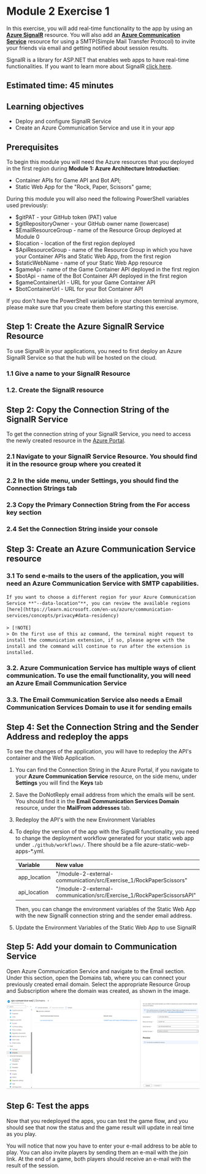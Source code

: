 # Module 2 Exercise 1

In this exercise, you will add real-time functionality to the app by using an [**Azure SignalR**](https://learn.microsoft.com/en-us/azure/azure-signalr/signalr-overview) resource. You will also add an [**Azure Communication Service**](https://learn.microsoft.com/en-us/azure/communication-services/overview) resource for using a SMTP(Simple Mail Transfer Protocol) to invite your friends via email and getting notified about session results.

SignalR is a library for ASP.NET that enables web apps to have real-time functionalities. If you want to learn more about SignalR [click here](https://learn.microsoft.com/en-us/aspnet/signalr/overview/getting-started/introduction-to-signalr).

## Estimated time: 45 minutes

## Learning objectives

- Deploy and configure SignalR Service
- Create an Azure Communication Service and use it in your app

## Prerequisites

To begin this module you will need the Azure resources that you deployed in the first region during
 **Module 1: Azure Architecture Introduction**:

- Container APIs for Game API and Bot API;
- Static Web App for the "Rock, Paper, Scissors" game;

During this module you will also need the following PowerShell variables used previously:

- $gitPAT - your GitHub token (PAT) value
- $gitRepositoryOwner - your GitHub owner name (lowercase)
- $EmailResourceGroup - name of the Resource Group deployed at Module 0
- $location - location of the first region deployed
- $ApiResourceGroup - name of the Resource Group in which you have your Container APIs and Static Web App, from the first region
- $staticWebName - name of your Static Web App resource
- $gameApi - name of the Game Container API deployed in the first region
- $botApi - name of the Bot Container API deployed in the first region
- $gameContainerUrl -  URL for your Game Container API
- $botContainerUrl - URL for your Bot Container API

If you don't have the PowerShell variables in your chosen terminal anymore, please make sure that you create them before starting this exercise.

## Step 1: Create the Azure SignalR Service Resource

To use SignalR in your applications, you need to first deploy an Azure SignalR Service so that the hub will be hosted on the cloud.

### 1.1 Give a name to your SignalR Resource

### 1.2. Create the SignalR resource

## Step 2: Copy the Connection String of the SignalR Service

To get the connection string of your SignalR Service, you need to access the newly created resource in the [Azure Portal](https://portal.azure.com/).

### 2.1 Navigate to your SignalR Service Resource. You should find it in the resource group where you created it

### 2.2 In the side menu, under **Settings**, you should find the **Connection Strings** tab

### 2.3 Copy the Primary Connection String from the **For access key** section

### 2.4 Set the Connection String inside your console

## Step 3: Create an Azure Communication Service resource

### 3.1 To send e-mails to the users of the application, you will need an Azure Communication Service with SMTP capabilities.

    If you want to choose a different region for your Azure Communication Service **"--data-location"**, you can review the available regions [here](https://learn.microsoft.com/en-us/azure/communication-services/concepts/privacy#data-residency)

    > [!NOTE]
    > On the first use of this az command, the terminal might request to install the communication extension, if so, please agree with the install and the command will continue to run after the extension is installed.

### 3.2. Azure Communication Service has multiple ways of client communication. To use the email functionality, you will need an **Azure Email Communication Service**

### 3.3. The Email Communication Service also needs a **Email Communication Services Domain** to use it for sending emails

## Step 4: Set the Connection String and the Sender Address and redeploy the apps

To see the changes of the application, you will have to redeploy the API's container and the Web Application.

1. You can find the Connection String in the Azure Portal, if you navigate to your **Azure Communication Service** resource, on the side menu, under **Settings** you will find the **Keys** tab
2. Save the DoNotReply email address from which the emails will be sent. You should find it in the **Email Communication Services Domain** resource, under the **MailFrom addresses** tab.
3. Redeploy the API's with the new Environment Variables
4. To deploy the version of the app with the SignalR functionality, you need to change the deployment workflow generated for your static web app under `./github/workflows/`. There should be a file azure-static-web-apps-*.yml.

   | Variable | New value |
   | -- |  -- |
   | app_location  | "/module-2-external-communication/src/Exercise_1/RockPaperScissors" |
   | api_location  | "/module-2-external-communication/src/Exercise_1/RockPaperScissorsAPI" |

   Then, you can change the environment variables of the Static Web App with the new SignalR connection string and the sender email address.

5. Update the Environment Variables of the Static Web App to use SignalR

## Step 5: Add your domain to Communication Service

Open Azure Communication Service and navigate to the Email section. Under this section, open the Domains tab, where you can connect your previously created email domain. Select the appropriate Resource Group and Subscription where the domain was created, as shown in the image.

![Azure Communication Service and navigate to the Email section](../module-2-external-communication/images/image8.png)

## Step 6: Test the apps

Now that you redeployed the apps, you can test the game flow, and you should see that now the status and the game result will update in real time as you play.

You will notice that now you have to enter your e-mail address to be able to play. You can also invite players by sending them an e-mail with the join link. At the end of a game, both players should receive an e-mail with the result of the session.
